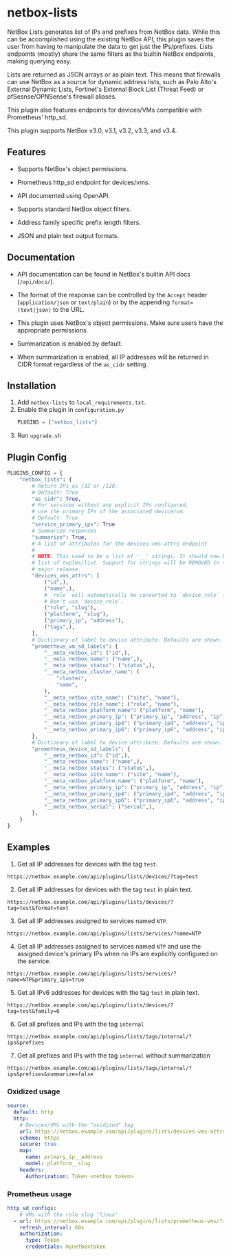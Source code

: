 # netbox-lists

NetBox Lists generates list of IPs and prefixes from NetBox data.
While this can be accomplished using the existing NetBox API, this plugin
saves the user from having to manipulate the data to get just the IPs/prefixes. Lists endpoints (mostly) share the same filters as the builtin NetBox endpoints, making querying easy.

Lists are returned as JSON arrays or as plain text. This means that firewalls
can use NetBox as a source for dynamic address lists, such as Palo Alto's External Dynamic Lists, Fortinet's External Block List (Threat Feed) or
pfSesnse/OPNSense's firewall aliases.

This plugin also features endpoints for devices/VMs compatible with Prometheus' http_sd.

This plugin supports NetBox v3.0, v3.1, v3.2, v3.3, and v3.4.

## Features
* Supports NetBox's object permissions.

* Prometheus http_sd endpoint for devices/vms.

* API documented using OpenAPI.

* Supports standard NetBox object filters.

* Address family specific prefix length filters.

* JSON and plain text output formats.

## Documentation
* API documentation can be found in NetBox's builtin API docs (`/api/docs/`).

* The format of the response can be controlled by the `Accept` header (`application/json` or `text/plain`)
  or by the appending `format=(text|json)` to the URL.

* This plugin uses NetBox's object permissions. Make sure users have the appropriate permissions.

* Summarization is enabled by default.

* When summarization is enabled, all IP addresses will be returned in CIDR format regardless of the `as_cidr` setting.

## Installation
1. Add `netbox-lists` to `local_requirements.txt`.
2. Enable the plugin in `configuration.py`
    ```python
    PLUGINS = ["netbox_lists"]
    ```
3. Run `upgrade.sh`

## Plugin Config
```python
PLUGINS_CONFIG = {
    "netbox_lists": {
        # Return IPs as /32 or /128.
        # Default: True
        "as_cidr": True,
        # For services without any explicit IPs configured,
        # use the primary IPs of the associated device/vm.
        # Default: True
        "service_primary_ips": True
        # Summarize responses
        "summarize": True,
        # A list of attributes for the devices-vms-attrs endpoint
        #
        # NOTE: This used to be a list of '__' strings. It should now be a
        # list of tuples/list. Support for strings will be REMOVED in the next
        # major release.
        "devices_vms_attrs": [
            ("id",),
            ("name",),
            # `role` will automatically be converted to `device_role` for devices.
            # Don't use `device_role`.
            ("role", "slug"),
            ("platform", "slug"),
            ("primary_ip", "address"),
            ("tags",),
        ],
        # Dictionary of label to device attribute. Defaults are shown.
        "prometheus_vm_sd_labels": {
            "__meta_netbox_id": ("id",),
            "__meta_netbox_name": ("name",),
            "__meta_netbox_status": ("status",),
            "__meta_netbox_cluster_name": (
                "cluster",
                "name",
            ),
            "__meta_netbox_site_name": ("site", "name"),
            "__meta_netbox_role_name": ("role", "name"),
            "__meta_netbox_platform_name": ("platform", "name"),
            "__meta_netbox_primary_ip": ("primary_ip", "address", "ip"),
            "__meta_netbox_primary_ip4": ("primary_ip4", "address", "ip"),
            "__meta_netbox_primary_ip6": ("primary_ip6", "address", "ip"),
        },
        # Dictionary of label to device attribute. Defaults are shown.
        "prometheus_device_sd_labels": {
            "__meta_netbox_id": ("id",),
            "__meta_netbox_name": ("name",),
            "__meta_netbox_status": ("status",),
            "__meta_netbox_site_name": ("site", "name"),
            "__meta_netbox_platform_name": ("platform", "name"),
            "__meta_netbox_primary_ip": ("primary_ip", "address", "ip"),
            "__meta_netbox_primary_ip4": ("primary_ip4", "address", "ip"),
            "__meta_netbox_primary_ip6": ("primary_ip6", "address", "ip"),
            "__meta_netbox_serial": ("serial",),
        },
    }
}
```

##  Examples
1. Get all IP addresses for devices with the tag `test`.
```
https://netbox.example.com/api/plugins/lists/devices/?tag=test
```

2. Get all IP addresses for devices with the tag `test` in plain text.
```
https://netbox.example.com/api/plugins/lists/devices/?tag=test&format=text
```

3. Get all IP addresses assigned to services named `NTP`.
```
https://netbox.example.com/api/plugins/lists/services/?name=NTP
```

4. Get all IP addresses assigned to services named `NTP` and use the assigned device's primary IPs when no IPs
are explicitly configured on the service.
```
https://netbox.example.com/api/plugins/lists/services/?name=NTP&primary_ips=true
```

5. Get all IPv6 addresses for devices with the tag `test` in plain text.
```
https://netbox.example.com/api/plugins/lists/devices/?tag=test&family=6
```

6. Get all prefixes and IPs with the tag `internal`
```
https://netbox.example.com/api/plugins/lists/tags/internal/?ips&prefixes
```

7. Get all prefixes and IPs with the tag `internal` without summarization
```
https://netbox.example.com/api/plugins/lists/tags/internal/?ips&prefixes&summarize=false
```

### Oxidized usage

```yaml
source:
  default: http
  http:
    # Devices/VMs with the "oxidized" tag
    url: https://netbox.example.com/api/plugins/lists/devices-vms-attrs/?tag=oxidized
    scheme: https
    secure: true
    map:
      name: primary_ip__address
      model: platform__slug
    headers:
      Authorization: Token <netbox token>
```

### Prometheus usage

```yaml
http_sd_configs:
    # VMs with the role slug "linux"
  - url: https://netbox.example.com/api/plugins/lists/prometheus-vms/?role=linux
    refresh_interval: 60s
    authorization:
      type: Token
      credentials: mynetboxtoken
```
